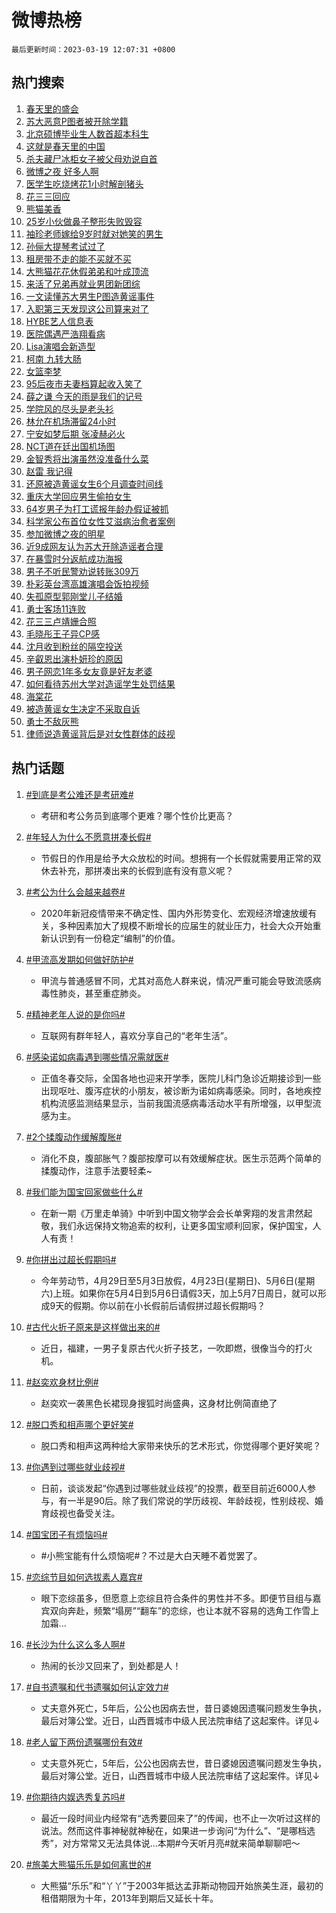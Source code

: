 # 微博热榜

`最后更新时间：2023-03-19 12:07:31 +0800`

## 热门搜索

1. [春天里的盛会](https://m.weibo.cn/search?containerid=100103type%3D1%26t%3D10%26q%3D%23%E6%98%A5%E5%A4%A9%E9%87%8C%E7%9A%84%E7%9B%9B%E4%BC%9A%23&stream_entry_id=51&isnewpage=1&extparam=seat%3D1%26dgr%3D0%26cate%3D10103%26c_type%3D51%26pos%3D0%26filter_type%3Drealtimehot%26stream_entry_id%3D51%26display_time%3D1679198849%26pre_seqid%3D1679198849279016968234&luicode=10000011&lfid=106003type%253D25%2526t%253D3%2526disable_hot%253D1%2526filter_type%253Drealtimehot)
1. [苏大恶意P图者被开除学籍](https://m.weibo.cn/search?containerid=100103type%3D1%26t%3D10%26q%3D%23%E8%8B%8F%E5%A4%A7%E6%81%B6%E6%84%8FP%E5%9B%BE%E8%80%85%E8%A2%AB%E5%BC%80%E9%99%A4%E5%AD%A6%E7%B1%8D%23&stream_entry_id=31&isnewpage=1&extparam=seat%3D1%26stream_entry_id%3D31%26band_rank%3D1%26q%3D%2523%25E8%258B%258F%25E5%25A4%25A7%25E6%2581%25B6%25E6%2584%258FP%25E5%259B%25BE%25E8%2580%2585%25E8%25A2%25AB%25E5%25BC%2580%25E9%2599%25A4%25E5%25AD%25A6%25E7%25B1%258D%2523%26filter_type%3Drealtimehot%26realpos%3D1%26dgr%3D0%26flag%3D16%26c_type%3D31%26pos%3D0%26cate%3D5001%26lcate%3D5001%26display_time%3D1679198849%26pre_seqid%3D1679198849279016968234&luicode=10000011&lfid=106003type%253D25%2526t%253D3%2526disable_hot%253D1%2526filter_type%253Drealtimehot)
1. [北京硕博毕业生人数首超本科生](https://m.weibo.cn/search?containerid=100103type%3D1%26t%3D10%26q%3D%23%E5%8C%97%E4%BA%AC%E7%A1%95%E5%8D%9A%E6%AF%95%E4%B8%9A%E7%94%9F%E4%BA%BA%E6%95%B0%E9%A6%96%E8%B6%85%E6%9C%AC%E7%A7%91%E7%94%9F%23&stream_entry_id=31&isnewpage=1&extparam=seat%3D1%26stream_entry_id%3D31%26band_rank%3D2%26q%3D%2523%25E5%258C%2597%25E4%25BA%25AC%25E7%25A1%2595%25E5%258D%259A%25E6%25AF%2595%25E4%25B8%259A%25E7%2594%259F%25E4%25BA%25BA%25E6%2595%25B0%25E9%25A6%2596%25E8%25B6%2585%25E6%259C%25AC%25E7%25A7%2591%25E7%2594%259F%2523%26filter_type%3Drealtimehot%26realpos%3D2%26dgr%3D0%26flag%3D1%26c_type%3D31%26pos%3D1%26cate%3D5001%26lcate%3D5001%26display_time%3D1679198849%26pre_seqid%3D1679198849279016968234&luicode=10000011&lfid=106003type%253D25%2526t%253D3%2526disable_hot%253D1%2526filter_type%253Drealtimehot)
1. [这就是春天里的中国](https://m.weibo.cn/search?containerid=100103type%3D1%26t%3D10%26q%3D%23%E8%BF%99%E5%B0%B1%E6%98%AF%E6%98%A5%E5%A4%A9%E9%87%8C%E7%9A%84%E4%B8%AD%E5%9B%BD%23&stream_entry_id=31&isnewpage=1&extparam=seat%3D1%26stream_entry_id%3D31%26band_rank%3D3%26q%3D%2523%25E8%25BF%2599%25E5%25B0%25B1%25E6%2598%25AF%25E6%2598%25A5%25E5%25A4%25A9%25E9%2587%258C%25E7%259A%2584%25E4%25B8%25AD%25E5%259B%25BD%2523%26filter_type%3Drealtimehot%26realpos%3D3%26dgr%3D0%26flag%3D1%26c_type%3D31%26pos%3D2%26cate%3D5001%26lcate%3D5001%26display_time%3D1679198849%26pre_seqid%3D1679198849279016968234&luicode=10000011&lfid=106003type%253D25%2526t%253D3%2526disable_hot%253D1%2526filter_type%253Drealtimehot)
1. [杀夫藏尸冰柜女子被父母劝说自首](https://m.weibo.cn/search?containerid=100103type%3D1%26t%3D10%26q%3D%23%E6%9D%80%E5%A4%AB%E8%97%8F%E5%B0%B8%E5%86%B0%E6%9F%9C%E5%A5%B3%E5%AD%90%E8%A2%AB%E7%88%B6%E6%AF%8D%E5%8A%9D%E8%AF%B4%E8%87%AA%E9%A6%96%23&stream_entry_id=31&isnewpage=1&extparam=seat%3D1%26stream_entry_id%3D31%26band_rank%3D4%26q%3D%2523%25E6%259D%2580%25E5%25A4%25AB%25E8%2597%258F%25E5%25B0%25B8%25E5%2586%25B0%25E6%259F%259C%25E5%25A5%25B3%25E5%25AD%2590%25E8%25A2%25AB%25E7%2588%25B6%25E6%25AF%258D%25E5%258A%259D%25E8%25AF%25B4%25E8%2587%25AA%25E9%25A6%2596%2523%26filter_type%3Drealtimehot%26realpos%3D4%26dgr%3D0%26flag%3D1%26c_type%3D31%26pos%3D3%26cate%3D5001%26lcate%3D5001%26display_time%3D1679198849%26pre_seqid%3D1679198849279016968234&luicode=10000011&lfid=106003type%253D25%2526t%253D3%2526disable_hot%253D1%2526filter_type%253Drealtimehot)
1. [微博之夜 好多人啊](https://m.weibo.cn/search?containerid=100103type%3D1%26t%3D10%26q%3D%E5%BE%AE%E5%8D%9A%E4%B9%8B%E5%A4%9C+%E5%A5%BD%E5%A4%9A%E4%BA%BA%E5%95%8A&stream_entry_id=31&isnewpage=1&extparam=seat%3D1%26stream_entry_id%3D31%26band_rank%3D5%26q%3D%25E5%25BE%25AE%25E5%258D%259A%25E4%25B9%258B%25E5%25A4%259C%2520%25E5%25A5%25BD%25E5%25A4%259A%25E4%25BA%25BA%25E5%2595%258A%26filter_type%3Drealtimehot%26realpos%3D5%26dgr%3D0%26flag%3D1%26c_type%3D31%26pos%3D4%26cate%3D5001%26lcate%3D5001%26display_time%3D1679198849%26pre_seqid%3D1679198849279016968234&luicode=10000011&lfid=106003type%253D25%2526t%253D3%2526disable_hot%253D1%2526filter_type%253Drealtimehot)
1. [医学生吃烧烤花1小时解剖猪头](https://m.weibo.cn/search?containerid=100103type%3D1%26t%3D10%26q%3D%23%E5%8C%BB%E5%AD%A6%E7%94%9F%E5%90%83%E7%83%A7%E7%83%A4%E8%8A%B11%E5%B0%8F%E6%97%B6%E8%A7%A3%E5%89%96%E7%8C%AA%E5%A4%B4%23&stream_entry_id=31&isnewpage=1&extparam=seat%3D1%26stream_entry_id%3D31%26band_rank%3D6%26q%3D%2523%25E5%258C%25BB%25E5%25AD%25A6%25E7%2594%259F%25E5%2590%2583%25E7%2583%25A7%25E7%2583%25A4%25E8%258A%25B11%25E5%25B0%258F%25E6%2597%25B6%25E8%25A7%25A3%25E5%2589%2596%25E7%258C%25AA%25E5%25A4%25B4%2523%26filter_type%3Drealtimehot%26realpos%3D6%26dgr%3D0%26flag%3D1%26c_type%3D31%26pos%3D5%26cate%3D5001%26lcate%3D5001%26display_time%3D1679198849%26pre_seqid%3D1679198849279016968234&luicode=10000011&lfid=106003type%253D25%2526t%253D3%2526disable_hot%253D1%2526filter_type%253Drealtimehot)
1. [花三三回应](https://m.weibo.cn/search?containerid=100103type%3D1%26t%3D10%26q%3D%23%E8%8A%B1%E4%B8%89%E4%B8%89%E5%9B%9E%E5%BA%94%23&stream_entry_id=31&isnewpage=1&extparam=seat%3D1%26stream_entry_id%3D31%26band_rank%3D7%26q%3D%2523%25E8%258A%25B1%25E4%25B8%2589%25E4%25B8%2589%25E5%259B%259E%25E5%25BA%2594%2523%26filter_type%3Drealtimehot%26realpos%3D7%26dgr%3D0%26flag%3D0%26c_type%3D31%26pos%3D6%26cate%3D5001%26lcate%3D5001%26display_time%3D1679198849%26pre_seqid%3D1679198849279016968234&luicode=10000011&lfid=106003type%253D25%2526t%253D3%2526disable_hot%253D1%2526filter_type%253Drealtimehot)
1. [熊猫美香](https://m.weibo.cn/search?containerid=100103type%3D1%26t%3D10%26q%3D%E7%86%8A%E7%8C%AB%E7%BE%8E%E9%A6%99&stream_entry_id=31&isnewpage=1&extparam=seat%3D1%26stream_entry_id%3D31%26band_rank%3D8%26q%3D%25E7%2586%258A%25E7%258C%25AB%25E7%25BE%258E%25E9%25A6%2599%26filter_type%3Drealtimehot%26realpos%3D8%26dgr%3D0%26flag%3D16%26c_type%3D31%26pos%3D7%26cate%3D5001%26lcate%3D5001%26display_time%3D1679198849%26pre_seqid%3D1679198849279016968234&luicode=10000011&lfid=106003type%253D25%2526t%253D3%2526disable_hot%253D1%2526filter_type%253Drealtimehot)
1. [25岁小伙做鼻子整形失败毁容](https://m.weibo.cn/search?containerid=100103type%3D1%26t%3D10%26q%3D%2325%E5%B2%81%E5%B0%8F%E4%BC%99%E5%81%9A%E9%BC%BB%E5%AD%90%E6%95%B4%E5%BD%A2%E5%A4%B1%E8%B4%A5%E6%AF%81%E5%AE%B9%23&stream_entry_id=31&isnewpage=1&extparam=seat%3D1%26stream_entry_id%3D31%26band_rank%3D9%26q%3D%252325%25E5%25B2%2581%25E5%25B0%258F%25E4%25BC%2599%25E5%2581%259A%25E9%25BC%25BB%25E5%25AD%2590%25E6%2595%25B4%25E5%25BD%25A2%25E5%25A4%25B1%25E8%25B4%25A5%25E6%25AF%2581%25E5%25AE%25B9%2523%26filter_type%3Drealtimehot%26realpos%3D9%26dgr%3D0%26flag%3D1%26c_type%3D31%26pos%3D8%26cate%3D5001%26lcate%3D5001%26display_time%3D1679198849%26pre_seqid%3D1679198849279016968234&luicode=10000011&lfid=106003type%253D25%2526t%253D3%2526disable_hot%253D1%2526filter_type%253Drealtimehot)
1. [袖珍老师嫁给9岁时就对她笑的男生](https://m.weibo.cn/search?containerid=100103type%3D1%26t%3D10%26q%3D%23%E8%A2%96%E7%8F%8D%E8%80%81%E5%B8%88%E5%AB%81%E7%BB%999%E5%B2%81%E6%97%B6%E5%B0%B1%E5%AF%B9%E5%A5%B9%E7%AC%91%E7%9A%84%E7%94%B7%E7%94%9F%23&stream_entry_id=31&isnewpage=1&extparam=seat%3D1%26stream_entry_id%3D31%26band_rank%3D10%26q%3D%2523%25E8%25A2%2596%25E7%258F%258D%25E8%2580%2581%25E5%25B8%2588%25E5%25AB%2581%25E7%25BB%25999%25E5%25B2%2581%25E6%2597%25B6%25E5%25B0%25B1%25E5%25AF%25B9%25E5%25A5%25B9%25E7%25AC%2591%25E7%259A%2584%25E7%2594%25B7%25E7%2594%259F%2523%26filter_type%3Drealtimehot%26realpos%3D10%26dgr%3D0%26flag%3D0%26c_type%3D31%26pos%3D9%26cate%3D5001%26lcate%3D5001%26display_time%3D1679198849%26pre_seqid%3D1679198849279016968234&luicode=10000011&lfid=106003type%253D25%2526t%253D3%2526disable_hot%253D1%2526filter_type%253Drealtimehot)
1. [孙俪大提琴考试过了](https://m.weibo.cn/search?containerid=100103type%3D1%26t%3D10%26q%3D%23%E5%AD%99%E4%BF%AA%E5%A4%A7%E6%8F%90%E7%90%B4%E8%80%83%E8%AF%95%E8%BF%87%E4%BA%86%23&stream_entry_id=31&isnewpage=1&extparam=seat%3D1%26stream_entry_id%3D31%26band_rank%3D11%26q%3D%2523%25E5%25AD%2599%25E4%25BF%25AA%25E5%25A4%25A7%25E6%258F%2590%25E7%2590%25B4%25E8%2580%2583%25E8%25AF%2595%25E8%25BF%2587%25E4%25BA%2586%2523%26filter_type%3Drealtimehot%26realpos%3D11%26dgr%3D0%26flag%3D1%26c_type%3D31%26pos%3D10%26cate%3D5001%26lcate%3D5001%26display_time%3D1679198849%26pre_seqid%3D1679198849279016968234&luicode=10000011&lfid=106003type%253D25%2526t%253D3%2526disable_hot%253D1%2526filter_type%253Drealtimehot)
1. [租房带不走的能不买就不买](https://m.weibo.cn/search?containerid=100103type%3D1%26t%3D10%26q%3D%23%E7%A7%9F%E6%88%BF%E5%B8%A6%E4%B8%8D%E8%B5%B0%E7%9A%84%E8%83%BD%E4%B8%8D%E4%B9%B0%E5%B0%B1%E4%B8%8D%E4%B9%B0%23&stream_entry_id=31&isnewpage=1&extparam=seat%3D1%26stream_entry_id%3D31%26band_rank%3D12%26q%3D%2523%25E7%25A7%259F%25E6%2588%25BF%25E5%25B8%25A6%25E4%25B8%258D%25E8%25B5%25B0%25E7%259A%2584%25E8%2583%25BD%25E4%25B8%258D%25E4%25B9%25B0%25E5%25B0%25B1%25E4%25B8%258D%25E4%25B9%25B0%2523%26filter_type%3Drealtimehot%26realpos%3D12%26dgr%3D0%26flag%3D1%26c_type%3D31%26pos%3D11%26cate%3D5001%26lcate%3D5001%26display_time%3D1679198849%26pre_seqid%3D1679198849279016968234&luicode=10000011&lfid=106003type%253D25%2526t%253D3%2526disable_hot%253D1%2526filter_type%253Drealtimehot)
1. [大熊猫花花休假弟弟和叶成顶流](https://m.weibo.cn/search?containerid=100103type%3D1%26t%3D10%26q%3D%23%E5%A4%A7%E7%86%8A%E7%8C%AB%E8%8A%B1%E8%8A%B1%E4%BC%91%E5%81%87%E5%BC%9F%E5%BC%9F%E5%92%8C%E5%8F%B6%E6%88%90%E9%A1%B6%E6%B5%81%23&stream_entry_id=31&isnewpage=1&extparam=seat%3D1%26stream_entry_id%3D31%26band_rank%3D13%26q%3D%2523%25E5%25A4%25A7%25E7%2586%258A%25E7%258C%25AB%25E8%258A%25B1%25E8%258A%25B1%25E4%25BC%2591%25E5%2581%2587%25E5%25BC%259F%25E5%25BC%259F%25E5%2592%258C%25E5%258F%25B6%25E6%2588%2590%25E9%25A1%25B6%25E6%25B5%2581%2523%26filter_type%3Drealtimehot%26realpos%3D13%26dgr%3D0%26flag%3D1%26c_type%3D31%26pos%3D12%26cate%3D5001%26lcate%3D5001%26display_time%3D1679198849%26pre_seqid%3D1679198849279016968234&luicode=10000011&lfid=106003type%253D25%2526t%253D3%2526disable_hot%253D1%2526filter_type%253Drealtimehot)
1. [来活了兄弟再就业男团新团综](https://m.weibo.cn/search?containerid=100103type%3D1%26t%3D10%26q%3D%23%E6%9D%A5%E6%B4%BB%E4%BA%86%E5%85%84%E5%BC%9F%E5%86%8D%E5%B0%B1%E4%B8%9A%E7%94%B7%E5%9B%A2%E6%96%B0%E5%9B%A2%E7%BB%BC%23&stream_entry_id=31&isnewpage=1&extparam=seat%3D1%26stream_entry_id%3D31%26band_rank%3D14%26q%3D%2523%25E6%259D%25A5%25E6%25B4%25BB%25E4%25BA%2586%25E5%2585%2584%25E5%25BC%259F%25E5%2586%258D%25E5%25B0%25B1%25E4%25B8%259A%25E7%2594%25B7%25E5%259B%25A2%25E6%2596%25B0%25E5%259B%25A2%25E7%25BB%25BC%2523%26filter_type%3Drealtimehot%26realpos%3D14%26dgr%3D0%26flag%3D1%26c_type%3D31%26pos%3D13%26cate%3D5001%26lcate%3D5001%26display_time%3D1679198849%26pre_seqid%3D1679198849279016968234&luicode=10000011&lfid=106003type%253D25%2526t%253D3%2526disable_hot%253D1%2526filter_type%253Drealtimehot)
1. [一文读懂苏大男生P图造黄谣事件](https://m.weibo.cn/search?containerid=100103type%3D1%26t%3D10%26q%3D%23%E4%B8%80%E6%96%87%E8%AF%BB%E6%87%82%E8%8B%8F%E5%A4%A7%E7%94%B7%E7%94%9FP%E5%9B%BE%E9%80%A0%E9%BB%84%E8%B0%A3%E4%BA%8B%E4%BB%B6%23&stream_entry_id=31&isnewpage=1&extparam=seat%3D1%26stream_entry_id%3D31%26band_rank%3D15%26q%3D%2523%25E4%25B8%2580%25E6%2596%2587%25E8%25AF%25BB%25E6%2587%2582%25E8%258B%258F%25E5%25A4%25A7%25E7%2594%25B7%25E7%2594%259FP%25E5%259B%25BE%25E9%2580%25A0%25E9%25BB%2584%25E8%25B0%25A3%25E4%25BA%258B%25E4%25BB%25B6%2523%26filter_type%3Drealtimehot%26realpos%3D15%26dgr%3D0%26flag%3D1%26c_type%3D31%26pos%3D14%26cate%3D5001%26lcate%3D5001%26display_time%3D1679198849%26pre_seqid%3D1679198849279016968234&luicode=10000011&lfid=106003type%253D25%2526t%253D3%2526disable_hot%253D1%2526filter_type%253Drealtimehot)
1. [入职第三天发现这公司算来对了](https://m.weibo.cn/search?containerid=100103type%3D1%26t%3D10%26q%3D%23%E5%85%A5%E8%81%8C%E7%AC%AC%E4%B8%89%E5%A4%A9%E5%8F%91%E7%8E%B0%E8%BF%99%E5%85%AC%E5%8F%B8%E7%AE%97%E6%9D%A5%E5%AF%B9%E4%BA%86%23&stream_entry_id=31&isnewpage=1&extparam=seat%3D1%26stream_entry_id%3D31%26band_rank%3D16%26q%3D%2523%25E5%2585%25A5%25E8%2581%258C%25E7%25AC%25AC%25E4%25B8%2589%25E5%25A4%25A9%25E5%258F%2591%25E7%258E%25B0%25E8%25BF%2599%25E5%2585%25AC%25E5%258F%25B8%25E7%25AE%2597%25E6%259D%25A5%25E5%25AF%25B9%25E4%25BA%2586%2523%26filter_type%3Drealtimehot%26realpos%3D16%26dgr%3D0%26flag%3D0%26c_type%3D31%26pos%3D15%26cate%3D5001%26lcate%3D5001%26display_time%3D1679198849%26pre_seqid%3D1679198849279016968234&luicode=10000011&lfid=106003type%253D25%2526t%253D3%2526disable_hot%253D1%2526filter_type%253Drealtimehot)
1. [HYBE艺人信息表](https://m.weibo.cn/search?containerid=100103type%3D1%26t%3D10%26q%3D%23HYBE%E8%89%BA%E4%BA%BA%E4%BF%A1%E6%81%AF%E8%A1%A8%23&stream_entry_id=31&isnewpage=1&extparam=seat%3D1%26stream_entry_id%3D31%26band_rank%3D17%26q%3D%2523HYBE%25E8%2589%25BA%25E4%25BA%25BA%25E4%25BF%25A1%25E6%2581%25AF%25E8%25A1%25A8%2523%26filter_type%3Drealtimehot%26realpos%3D17%26dgr%3D0%26flag%3D1%26c_type%3D31%26pos%3D16%26cate%3D5001%26lcate%3D5001%26display_time%3D1679198849%26pre_seqid%3D1679198849279016968234&luicode=10000011&lfid=106003type%253D25%2526t%253D3%2526disable_hot%253D1%2526filter_type%253Drealtimehot)
1. [医院偶遇严浩翔看病](https://m.weibo.cn/search?containerid=100103type%3D1%26t%3D10%26q%3D%23%E5%8C%BB%E9%99%A2%E5%81%B6%E9%81%87%E4%B8%A5%E6%B5%A9%E7%BF%94%E7%9C%8B%E7%97%85%23&stream_entry_id=31&isnewpage=1&extparam=seat%3D1%26stream_entry_id%3D31%26band_rank%3D18%26q%3D%2523%25E5%258C%25BB%25E9%2599%25A2%25E5%2581%25B6%25E9%2581%2587%25E4%25B8%25A5%25E6%25B5%25A9%25E7%25BF%2594%25E7%259C%258B%25E7%2597%2585%2523%26filter_type%3Drealtimehot%26realpos%3D18%26dgr%3D0%26flag%3D1%26c_type%3D31%26pos%3D17%26cate%3D5001%26lcate%3D5001%26display_time%3D1679198849%26pre_seqid%3D1679198849279016968234&luicode=10000011&lfid=106003type%253D25%2526t%253D3%2526disable_hot%253D1%2526filter_type%253Drealtimehot)
1. [Lisa演唱会新造型](https://m.weibo.cn/search?containerid=100103type%3D1%26t%3D10%26q%3D%23Lisa%E6%BC%94%E5%94%B1%E4%BC%9A%E6%96%B0%E9%80%A0%E5%9E%8B%23&stream_entry_id=31&isnewpage=1&extparam=seat%3D1%26stream_entry_id%3D31%26band_rank%3D19%26q%3D%2523Lisa%25E6%25BC%2594%25E5%2594%25B1%25E4%25BC%259A%25E6%2596%25B0%25E9%2580%25A0%25E5%259E%258B%2523%26filter_type%3Drealtimehot%26realpos%3D19%26dgr%3D0%26flag%3D1%26c_type%3D31%26pos%3D18%26cate%3D5001%26lcate%3D5001%26display_time%3D1679198849%26pre_seqid%3D1679198849279016968234&luicode=10000011&lfid=106003type%253D25%2526t%253D3%2526disable_hot%253D1%2526filter_type%253Drealtimehot)
1. [柯南 九转大肠](https://m.weibo.cn/search?containerid=100103type%3D1%26t%3D10%26q%3D%E6%9F%AF%E5%8D%97+%E4%B9%9D%E8%BD%AC%E5%A4%A7%E8%82%A0&stream_entry_id=31&isnewpage=1&extparam=seat%3D1%26stream_entry_id%3D31%26band_rank%3D20%26q%3D%25E6%259F%25AF%25E5%258D%2597%2520%25E4%25B9%259D%25E8%25BD%25AC%25E5%25A4%25A7%25E8%2582%25A0%26filter_type%3Drealtimehot%26realpos%3D20%26dgr%3D0%26flag%3D0%26c_type%3D31%26pos%3D19%26cate%3D5001%26lcate%3D5001%26display_time%3D1679198849%26pre_seqid%3D1679198849279016968234&luicode=10000011&lfid=106003type%253D25%2526t%253D3%2526disable_hot%253D1%2526filter_type%253Drealtimehot)
1. [女篮李梦](https://m.weibo.cn/search?containerid=100103type%3D1%26t%3D10%26q%3D%E5%A5%B3%E7%AF%AE%E6%9D%8E%E6%A2%A6&stream_entry_id=31&isnewpage=1&extparam=seat%3D1%26stream_entry_id%3D31%26band_rank%3D21%26q%3D%25E5%25A5%25B3%25E7%25AF%25AE%25E6%259D%258E%25E6%25A2%25A6%26filter_type%3Drealtimehot%26realpos%3D21%26dgr%3D0%26flag%3D1%26c_type%3D31%26pos%3D20%26cate%3D5001%26lcate%3D5001%26display_time%3D1679198849%26pre_seqid%3D1679198849279016968234&luicode=10000011&lfid=106003type%253D25%2526t%253D3%2526disable_hot%253D1%2526filter_type%253Drealtimehot)
1. [95后夜市夫妻档算起收入笑了](https://m.weibo.cn/search?containerid=100103type%3D1%26t%3D10%26q%3D%2395%E5%90%8E%E5%A4%9C%E5%B8%82%E5%A4%AB%E5%A6%BB%E6%A1%A3%E7%AE%97%E8%B5%B7%E6%94%B6%E5%85%A5%E7%AC%91%E4%BA%86%23&stream_entry_id=31&isnewpage=1&extparam=seat%3D1%26stream_entry_id%3D31%26band_rank%3D22%26q%3D%252395%25E5%2590%258E%25E5%25A4%259C%25E5%25B8%2582%25E5%25A4%25AB%25E5%25A6%25BB%25E6%25A1%25A3%25E7%25AE%2597%25E8%25B5%25B7%25E6%2594%25B6%25E5%2585%25A5%25E7%25AC%2591%25E4%25BA%2586%2523%26filter_type%3Drealtimehot%26realpos%3D22%26dgr%3D0%26flag%3D0%26c_type%3D31%26pos%3D21%26cate%3D5001%26lcate%3D5001%26display_time%3D1679198849%26pre_seqid%3D1679198849279016968234&luicode=10000011&lfid=106003type%253D25%2526t%253D3%2526disable_hot%253D1%2526filter_type%253Drealtimehot)
1. [薛之谦 今天的雨是我们的记号](https://m.weibo.cn/search?containerid=100103type%3D1%26t%3D10%26q%3D%E8%96%9B%E4%B9%8B%E8%B0%A6+%E4%BB%8A%E5%A4%A9%E7%9A%84%E9%9B%A8%E6%98%AF%E6%88%91%E4%BB%AC%E7%9A%84%E8%AE%B0%E5%8F%B7&stream_entry_id=31&isnewpage=1&extparam=seat%3D1%26stream_entry_id%3D31%26band_rank%3D23%26q%3D%25E8%2596%259B%25E4%25B9%258B%25E8%25B0%25A6%2520%25E4%25BB%258A%25E5%25A4%25A9%25E7%259A%2584%25E9%259B%25A8%25E6%2598%25AF%25E6%2588%2591%25E4%25BB%25AC%25E7%259A%2584%25E8%25AE%25B0%25E5%258F%25B7%26filter_type%3Drealtimehot%26realpos%3D23%26dgr%3D0%26flag%3D1%26c_type%3D31%26pos%3D22%26cate%3D5001%26lcate%3D5001%26display_time%3D1679198849%26pre_seqid%3D1679198849279016968234&luicode=10000011&lfid=106003type%253D25%2526t%253D3%2526disable_hot%253D1%2526filter_type%253Drealtimehot)
1. [学院风的尽头是老头衫](https://m.weibo.cn/search?containerid=100103type%3D1%26t%3D10%26q%3D%23%E5%AD%A6%E9%99%A2%E9%A3%8E%E7%9A%84%E5%B0%BD%E5%A4%B4%E6%98%AF%E8%80%81%E5%A4%B4%E8%A1%AB%23&stream_entry_id=31&isnewpage=1&extparam=seat%3D1%26stream_entry_id%3D31%26band_rank%3D24%26q%3D%2523%25E5%25AD%25A6%25E9%2599%25A2%25E9%25A3%258E%25E7%259A%2584%25E5%25B0%25BD%25E5%25A4%25B4%25E6%2598%25AF%25E8%2580%2581%25E5%25A4%25B4%25E8%25A1%25AB%2523%26filter_type%3Drealtimehot%26realpos%3D24%26dgr%3D0%26flag%3D1%26c_type%3D31%26pos%3D23%26cate%3D5001%26lcate%3D5001%26display_time%3D1679198849%26pre_seqid%3D1679198849279016968234&luicode=10000011&lfid=106003type%253D25%2526t%253D3%2526disable_hot%253D1%2526filter_type%253Drealtimehot)
1. [林允在机场滞留24小时](https://m.weibo.cn/search?containerid=100103type%3D1%26t%3D10%26q%3D%23%E6%9E%97%E5%85%81%E5%9C%A8%E6%9C%BA%E5%9C%BA%E6%BB%9E%E7%95%9924%E5%B0%8F%E6%97%B6%23&stream_entry_id=31&isnewpage=1&extparam=seat%3D1%26stream_entry_id%3D31%26band_rank%3D25%26q%3D%2523%25E6%259E%2597%25E5%2585%2581%25E5%259C%25A8%25E6%259C%25BA%25E5%259C%25BA%25E6%25BB%259E%25E7%2595%259924%25E5%25B0%258F%25E6%2597%25B6%2523%26filter_type%3Drealtimehot%26realpos%3D25%26dgr%3D0%26flag%3D2%26c_type%3D31%26pos%3D24%26cate%3D5001%26lcate%3D5001%26display_time%3D1679198849%26pre_seqid%3D1679198849279016968234&luicode=10000011&lfid=106003type%253D25%2526t%253D3%2526disable_hot%253D1%2526filter_type%253Drealtimehot)
1. [宁安如梦后期 张凌赫必火](https://m.weibo.cn/search?containerid=100103type%3D1%26t%3D10%26q%3D%E5%AE%81%E5%AE%89%E5%A6%82%E6%A2%A6%E5%90%8E%E6%9C%9F+%E5%BC%A0%E5%87%8C%E8%B5%AB%E5%BF%85%E7%81%AB&stream_entry_id=31&isnewpage=1&extparam=seat%3D1%26stream_entry_id%3D31%26band_rank%3D26%26q%3D%25E5%25AE%2581%25E5%25AE%2589%25E5%25A6%2582%25E6%25A2%25A6%25E5%2590%258E%25E6%259C%259F%2520%25E5%25BC%25A0%25E5%2587%258C%25E8%25B5%25AB%25E5%25BF%2585%25E7%2581%25AB%26filter_type%3Drealtimehot%26realpos%3D26%26dgr%3D0%26flag%3D0%26c_type%3D31%26pos%3D25%26cate%3D5001%26lcate%3D5001%26display_time%3D1679198849%26pre_seqid%3D1679198849279016968234&luicode=10000011&lfid=106003type%253D25%2526t%253D3%2526disable_hot%253D1%2526filter_type%253Drealtimehot)
1. [NCT道在廷出国机场图](https://m.weibo.cn/search?containerid=100103type%3D1%26t%3D10%26q%3D%23NCT%E9%81%93%E5%9C%A8%E5%BB%B7%E5%87%BA%E5%9B%BD%E6%9C%BA%E5%9C%BA%E5%9B%BE%23&stream_entry_id=31&isnewpage=1&extparam=seat%3D1%26stream_entry_id%3D31%26band_rank%3D27%26q%3D%2523NCT%25E9%2581%2593%25E5%259C%25A8%25E5%25BB%25B7%25E5%2587%25BA%25E5%259B%25BD%25E6%259C%25BA%25E5%259C%25BA%25E5%259B%25BE%2523%26filter_type%3Drealtimehot%26realpos%3D27%26dgr%3D0%26flag%3D1%26c_type%3D31%26pos%3D26%26cate%3D5001%26lcate%3D5001%26display_time%3D1679198849%26pre_seqid%3D1679198849279016968234&luicode=10000011&lfid=106003type%253D25%2526t%253D3%2526disable_hot%253D1%2526filter_type%253Drealtimehot)
1. [金智秀将出演虽然没准备什么菜](https://m.weibo.cn/search?containerid=100103type%3D1%26t%3D10%26q%3D%23%E9%87%91%E6%99%BA%E7%A7%80%E5%B0%86%E5%87%BA%E6%BC%94%E8%99%BD%E7%84%B6%E6%B2%A1%E5%87%86%E5%A4%87%E4%BB%80%E4%B9%88%E8%8F%9C%23&stream_entry_id=31&isnewpage=1&extparam=seat%3D1%26stream_entry_id%3D31%26band_rank%3D28%26q%3D%2523%25E9%2587%2591%25E6%2599%25BA%25E7%25A7%2580%25E5%25B0%2586%25E5%2587%25BA%25E6%25BC%2594%25E8%2599%25BD%25E7%2584%25B6%25E6%25B2%25A1%25E5%2587%2586%25E5%25A4%2587%25E4%25BB%2580%25E4%25B9%2588%25E8%258F%259C%2523%26filter_type%3Drealtimehot%26realpos%3D28%26dgr%3D0%26flag%3D0%26c_type%3D31%26pos%3D27%26cate%3D5001%26lcate%3D5001%26display_time%3D1679198849%26pre_seqid%3D1679198849279016968234&luicode=10000011&lfid=106003type%253D25%2526t%253D3%2526disable_hot%253D1%2526filter_type%253Drealtimehot)
1. [赵雷 我记得](https://m.weibo.cn/search?containerid=100103type%3D1%26t%3D10%26q%3D%E8%B5%B5%E9%9B%B7+%E6%88%91%E8%AE%B0%E5%BE%97&stream_entry_id=31&isnewpage=1&extparam=seat%3D1%26stream_entry_id%3D31%26band_rank%3D29%26q%3D%25E8%25B5%25B5%25E9%259B%25B7%2520%25E6%2588%2591%25E8%25AE%25B0%25E5%25BE%2597%26filter_type%3Drealtimehot%26realpos%3D29%26dgr%3D0%26flag%3D0%26c_type%3D31%26pos%3D28%26cate%3D5001%26lcate%3D5001%26display_time%3D1679198849%26pre_seqid%3D1679198849279016968234&luicode=10000011&lfid=106003type%253D25%2526t%253D3%2526disable_hot%253D1%2526filter_type%253Drealtimehot)
1. [还原被造黄谣女生6个月调查时间线](https://m.weibo.cn/search?containerid=100103type%3D1%26t%3D10%26q%3D%23%E8%BF%98%E5%8E%9F%E8%A2%AB%E9%80%A0%E9%BB%84%E8%B0%A3%E5%A5%B3%E7%94%9F6%E4%B8%AA%E6%9C%88%E8%B0%83%E6%9F%A5%E6%97%B6%E9%97%B4%E7%BA%BF%23&stream_entry_id=31&isnewpage=1&extparam=seat%3D1%26stream_entry_id%3D31%26band_rank%3D30%26q%3D%2523%25E8%25BF%2598%25E5%258E%259F%25E8%25A2%25AB%25E9%2580%25A0%25E9%25BB%2584%25E8%25B0%25A3%25E5%25A5%25B3%25E7%2594%259F6%25E4%25B8%25AA%25E6%259C%2588%25E8%25B0%2583%25E6%259F%25A5%25E6%2597%25B6%25E9%2597%25B4%25E7%25BA%25BF%2523%26filter_type%3Drealtimehot%26realpos%3D30%26dgr%3D0%26flag%3D0%26c_type%3D31%26pos%3D29%26cate%3D5001%26lcate%3D5001%26display_time%3D1679198849%26pre_seqid%3D1679198849279016968234&luicode=10000011&lfid=106003type%253D25%2526t%253D3%2526disable_hot%253D1%2526filter_type%253Drealtimehot)
1. [重庆大学回应男生偷拍女生](https://m.weibo.cn/search?containerid=100103type%3D1%26t%3D10%26q%3D%23%E9%87%8D%E5%BA%86%E5%A4%A7%E5%AD%A6%E5%9B%9E%E5%BA%94%E7%94%B7%E7%94%9F%E5%81%B7%E6%8B%8D%E5%A5%B3%E7%94%9F%23&stream_entry_id=31&isnewpage=1&extparam=seat%3D1%26stream_entry_id%3D31%26band_rank%3D31%26q%3D%2523%25E9%2587%258D%25E5%25BA%2586%25E5%25A4%25A7%25E5%25AD%25A6%25E5%259B%259E%25E5%25BA%2594%25E7%2594%25B7%25E7%2594%259F%25E5%2581%25B7%25E6%258B%258D%25E5%25A5%25B3%25E7%2594%259F%2523%26filter_type%3Drealtimehot%26realpos%3D31%26dgr%3D0%26flag%3D0%26c_type%3D31%26pos%3D30%26cate%3D5001%26lcate%3D5001%26display_time%3D1679198849%26pre_seqid%3D1679198849279016968234&luicode=10000011&lfid=106003type%253D25%2526t%253D3%2526disable_hot%253D1%2526filter_type%253Drealtimehot)
1. [64岁男子为打工谎报年龄办假证被抓](https://m.weibo.cn/search?containerid=100103type%3D1%26t%3D10%26q%3D%2364%E5%B2%81%E7%94%B7%E5%AD%90%E4%B8%BA%E6%89%93%E5%B7%A5%E8%B0%8E%E6%8A%A5%E5%B9%B4%E9%BE%84%E5%8A%9E%E5%81%87%E8%AF%81%E8%A2%AB%E6%8A%93%23&stream_entry_id=31&isnewpage=1&extparam=seat%3D1%26stream_entry_id%3D31%26band_rank%3D32%26q%3D%252364%25E5%25B2%2581%25E7%2594%25B7%25E5%25AD%2590%25E4%25B8%25BA%25E6%2589%2593%25E5%25B7%25A5%25E8%25B0%258E%25E6%258A%25A5%25E5%25B9%25B4%25E9%25BE%2584%25E5%258A%259E%25E5%2581%2587%25E8%25AF%2581%25E8%25A2%25AB%25E6%258A%2593%2523%26filter_type%3Drealtimehot%26realpos%3D32%26dgr%3D0%26flag%3D0%26c_type%3D31%26pos%3D31%26cate%3D5001%26lcate%3D5001%26display_time%3D1679198849%26pre_seqid%3D1679198849279016968234&luicode=10000011&lfid=106003type%253D25%2526t%253D3%2526disable_hot%253D1%2526filter_type%253Drealtimehot)
1. [科学家公布首位女性艾滋病治愈者案例](https://m.weibo.cn/search?containerid=100103type%3D1%26t%3D10%26q%3D%23%E7%A7%91%E5%AD%A6%E5%AE%B6%E5%85%AC%E5%B8%83%E9%A6%96%E4%BD%8D%E5%A5%B3%E6%80%A7%E8%89%BE%E6%BB%8B%E7%97%85%E6%B2%BB%E6%84%88%E8%80%85%E6%A1%88%E4%BE%8B%23&stream_entry_id=31&isnewpage=1&extparam=seat%3D1%26stream_entry_id%3D31%26band_rank%3D33%26q%3D%2523%25E7%25A7%2591%25E5%25AD%25A6%25E5%25AE%25B6%25E5%2585%25AC%25E5%25B8%2583%25E9%25A6%2596%25E4%25BD%258D%25E5%25A5%25B3%25E6%2580%25A7%25E8%2589%25BE%25E6%25BB%258B%25E7%2597%2585%25E6%25B2%25BB%25E6%2584%2588%25E8%2580%2585%25E6%25A1%2588%25E4%25BE%258B%2523%26filter_type%3Drealtimehot%26realpos%3D33%26dgr%3D0%26flag%3D0%26c_type%3D31%26pos%3D32%26cate%3D5001%26lcate%3D5001%26display_time%3D1679198849%26pre_seqid%3D1679198849279016968234&luicode=10000011&lfid=106003type%253D25%2526t%253D3%2526disable_hot%253D1%2526filter_type%253Drealtimehot)
1. [参加微博之夜的明星](https://m.weibo.cn/search?containerid=100103type%3D1%26t%3D10%26q%3D%23%E5%8F%82%E5%8A%A0%E5%BE%AE%E5%8D%9A%E4%B9%8B%E5%A4%9C%E7%9A%84%E6%98%8E%E6%98%9F%23&stream_entry_id=31&isnewpage=1&extparam=seat%3D1%26stream_entry_id%3D31%26band_rank%3D34%26q%3D%2523%25E5%258F%2582%25E5%258A%25A0%25E5%25BE%25AE%25E5%258D%259A%25E4%25B9%258B%25E5%25A4%259C%25E7%259A%2584%25E6%2598%258E%25E6%2598%259F%2523%26filter_type%3Drealtimehot%26realpos%3D34%26dgr%3D0%26flag%3D1%26c_type%3D31%26pos%3D33%26cate%3D5001%26lcate%3D5001%26display_time%3D1679198849%26pre_seqid%3D1679198849279016968234&luicode=10000011&lfid=106003type%253D25%2526t%253D3%2526disable_hot%253D1%2526filter_type%253Drealtimehot)
1. [近9成网友认为苏大开除造谣者合理](https://m.weibo.cn/search?containerid=100103type%3D1%26t%3D10%26q%3D%23%E8%BF%919%E6%88%90%E7%BD%91%E5%8F%8B%E8%AE%A4%E4%B8%BA%E8%8B%8F%E5%A4%A7%E5%BC%80%E9%99%A4%E9%80%A0%E8%B0%A3%E8%80%85%E5%90%88%E7%90%86%23&stream_entry_id=31&isnewpage=1&extparam=seat%3D1%26stream_entry_id%3D31%26band_rank%3D35%26q%3D%2523%25E8%25BF%25919%25E6%2588%2590%25E7%25BD%2591%25E5%258F%258B%25E8%25AE%25A4%25E4%25B8%25BA%25E8%258B%258F%25E5%25A4%25A7%25E5%25BC%2580%25E9%2599%25A4%25E9%2580%25A0%25E8%25B0%25A3%25E8%2580%2585%25E5%2590%2588%25E7%2590%2586%2523%26filter_type%3Drealtimehot%26realpos%3D35%26dgr%3D0%26flag%3D1%26c_type%3D31%26pos%3D34%26cate%3D5001%26lcate%3D5001%26display_time%3D1679198849%26pre_seqid%3D1679198849279016968234&luicode=10000011&lfid=106003type%253D25%2526t%253D3%2526disable_hot%253D1%2526filter_type%253Drealtimehot)
1. [在暴雪时分返航成功海报](https://m.weibo.cn/search?containerid=100103type%3D1%26t%3D10%26q%3D%23%E5%9C%A8%E6%9A%B4%E9%9B%AA%E6%97%B6%E5%88%86%E8%BF%94%E8%88%AA%E6%88%90%E5%8A%9F%E6%B5%B7%E6%8A%A5%23&stream_entry_id=31&isnewpage=1&extparam=seat%3D1%26stream_entry_id%3D31%26band_rank%3D36%26q%3D%2523%25E5%259C%25A8%25E6%259A%25B4%25E9%259B%25AA%25E6%2597%25B6%25E5%2588%2586%25E8%25BF%2594%25E8%2588%25AA%25E6%2588%2590%25E5%258A%259F%25E6%25B5%25B7%25E6%258A%25A5%2523%26filter_type%3Drealtimehot%26realpos%3D36%26dgr%3D0%26flag%3D1%26c_type%3D31%26pos%3D35%26cate%3D5001%26lcate%3D5001%26display_time%3D1679198849%26pre_seqid%3D1679198849279016968234&luicode=10000011&lfid=106003type%253D25%2526t%253D3%2526disable_hot%253D1%2526filter_type%253Drealtimehot)
1. [男子不听民警劝说转账309万](https://m.weibo.cn/search?containerid=100103type%3D1%26t%3D10%26q%3D%23%E7%94%B7%E5%AD%90%E4%B8%8D%E5%90%AC%E6%B0%91%E8%AD%A6%E5%8A%9D%E8%AF%B4%E8%BD%AC%E8%B4%A6309%E4%B8%87%23&stream_entry_id=31&isnewpage=1&extparam=seat%3D1%26stream_entry_id%3D31%26band_rank%3D37%26q%3D%2523%25E7%2594%25B7%25E5%25AD%2590%25E4%25B8%258D%25E5%2590%25AC%25E6%25B0%2591%25E8%25AD%25A6%25E5%258A%259D%25E8%25AF%25B4%25E8%25BD%25AC%25E8%25B4%25A6309%25E4%25B8%2587%2523%26filter_type%3Drealtimehot%26realpos%3D37%26dgr%3D0%26flag%3D0%26c_type%3D31%26pos%3D36%26cate%3D5001%26lcate%3D5001%26display_time%3D1679198849%26pre_seqid%3D1679198849279016968234&luicode=10000011&lfid=106003type%253D25%2526t%253D3%2526disable_hot%253D1%2526filter_type%253Drealtimehot)
1. [朴彩英台湾高雄演唱会饭拍视频](https://m.weibo.cn/search?containerid=100103type%3D1%26t%3D10%26q%3D%23%E6%9C%B4%E5%BD%A9%E8%8B%B1%E5%8F%B0%E6%B9%BE%E9%AB%98%E9%9B%84%E6%BC%94%E5%94%B1%E4%BC%9A%E9%A5%AD%E6%8B%8D%E8%A7%86%E9%A2%91%23&stream_entry_id=31&isnewpage=1&extparam=seat%3D1%26stream_entry_id%3D31%26band_rank%3D38%26q%3D%2523%25E6%259C%25B4%25E5%25BD%25A9%25E8%258B%25B1%25E5%258F%25B0%25E6%25B9%25BE%25E9%25AB%2598%25E9%259B%2584%25E6%25BC%2594%25E5%2594%25B1%25E4%25BC%259A%25E9%25A5%25AD%25E6%258B%258D%25E8%25A7%2586%25E9%25A2%2591%2523%26filter_type%3Drealtimehot%26realpos%3D38%26dgr%3D0%26flag%3D1%26c_type%3D31%26pos%3D37%26cate%3D5001%26lcate%3D5001%26display_time%3D1679198849%26pre_seqid%3D1679198849279016968234&luicode=10000011&lfid=106003type%253D25%2526t%253D3%2526disable_hot%253D1%2526filter_type%253Drealtimehot)
1. [失孤原型郭刚堂儿子结婚](https://m.weibo.cn/search?containerid=100103type%3D1%26t%3D10%26q%3D%23%E5%A4%B1%E5%AD%A4%E5%8E%9F%E5%9E%8B%E9%83%AD%E5%88%9A%E5%A0%82%E5%84%BF%E5%AD%90%E7%BB%93%E5%A9%9A%23&stream_entry_id=31&isnewpage=1&extparam=seat%3D1%26stream_entry_id%3D31%26band_rank%3D39%26q%3D%2523%25E5%25A4%25B1%25E5%25AD%25A4%25E5%258E%259F%25E5%259E%258B%25E9%2583%25AD%25E5%2588%259A%25E5%25A0%2582%25E5%2584%25BF%25E5%25AD%2590%25E7%25BB%2593%25E5%25A9%259A%2523%26filter_type%3Drealtimehot%26realpos%3D39%26dgr%3D0%26flag%3D0%26c_type%3D31%26pos%3D38%26cate%3D5001%26lcate%3D5001%26display_time%3D1679198849%26pre_seqid%3D1679198849279016968234&luicode=10000011&lfid=106003type%253D25%2526t%253D3%2526disable_hot%253D1%2526filter_type%253Drealtimehot)
1. [勇士客场11连败](https://m.weibo.cn/search?containerid=100103type%3D1%26t%3D10%26q%3D%23%E5%8B%87%E5%A3%AB%E5%AE%A2%E5%9C%BA11%E8%BF%9E%E8%B4%A5%23&stream_entry_id=31&isnewpage=1&extparam=seat%3D1%26stream_entry_id%3D31%26band_rank%3D40%26q%3D%2523%25E5%258B%2587%25E5%25A3%25AB%25E5%25AE%25A2%25E5%259C%25BA11%25E8%25BF%259E%25E8%25B4%25A5%2523%26filter_type%3Drealtimehot%26realpos%3D40%26dgr%3D0%26flag%3D1%26c_type%3D31%26pos%3D39%26cate%3D5001%26lcate%3D5001%26display_time%3D1679198849%26pre_seqid%3D1679198849279016968234&luicode=10000011&lfid=106003type%253D25%2526t%253D3%2526disable_hot%253D1%2526filter_type%253Drealtimehot)
1. [花三三卢靖姗合照](https://m.weibo.cn/search?containerid=100103type%3D1%26t%3D10%26q%3D%23%E8%8A%B1%E4%B8%89%E4%B8%89%E5%8D%A2%E9%9D%96%E5%A7%97%E5%90%88%E7%85%A7%23&stream_entry_id=31&isnewpage=1&extparam=seat%3D1%26stream_entry_id%3D31%26band_rank%3D41%26q%3D%2523%25E8%258A%25B1%25E4%25B8%2589%25E4%25B8%2589%25E5%258D%25A2%25E9%259D%2596%25E5%25A7%2597%25E5%2590%2588%25E7%2585%25A7%2523%26filter_type%3Drealtimehot%26realpos%3D41%26dgr%3D0%26flag%3D0%26c_type%3D31%26pos%3D40%26cate%3D5001%26lcate%3D5001%26display_time%3D1679198849%26pre_seqid%3D1679198849279016968234&luicode=10000011&lfid=106003type%253D25%2526t%253D3%2526disable_hot%253D1%2526filter_type%253Drealtimehot)
1. [毛晓彤王子异CP感](https://m.weibo.cn/search?containerid=100103type%3D1%26t%3D10%26q%3D%23%E6%AF%9B%E6%99%93%E5%BD%A4%E7%8E%8B%E5%AD%90%E5%BC%82CP%E6%84%9F%23&stream_entry_id=31&isnewpage=1&extparam=seat%3D1%26stream_entry_id%3D31%26band_rank%3D42%26q%3D%2523%25E6%25AF%259B%25E6%2599%2593%25E5%25BD%25A4%25E7%258E%258B%25E5%25AD%2590%25E5%25BC%2582CP%25E6%2584%259F%2523%26filter_type%3Drealtimehot%26realpos%3D42%26dgr%3D0%26flag%3D1%26c_type%3D31%26pos%3D41%26cate%3D5001%26lcate%3D5001%26display_time%3D1679198849%26pre_seqid%3D1679198849279016968234&luicode=10000011&lfid=106003type%253D25%2526t%253D3%2526disable_hot%253D1%2526filter_type%253Drealtimehot)
1. [沈月收到粉丝的隔空投送](https://m.weibo.cn/search?containerid=100103type%3D1%26t%3D10%26q%3D%23%E6%B2%88%E6%9C%88%E6%94%B6%E5%88%B0%E7%B2%89%E4%B8%9D%E7%9A%84%E9%9A%94%E7%A9%BA%E6%8A%95%E9%80%81%23&stream_entry_id=31&isnewpage=1&extparam=seat%3D1%26stream_entry_id%3D31%26band_rank%3D43%26q%3D%2523%25E6%25B2%2588%25E6%259C%2588%25E6%2594%25B6%25E5%2588%25B0%25E7%25B2%2589%25E4%25B8%259D%25E7%259A%2584%25E9%259A%2594%25E7%25A9%25BA%25E6%258A%2595%25E9%2580%2581%2523%26filter_type%3Drealtimehot%26realpos%3D43%26dgr%3D0%26flag%3D1%26c_type%3D31%26pos%3D42%26cate%3D5001%26lcate%3D5001%26display_time%3D1679198849%26pre_seqid%3D1679198849279016968234&luicode=10000011&lfid=106003type%253D25%2526t%253D3%2526disable_hot%253D1%2526filter_type%253Drealtimehot)
1. [辛叡恩出演朴妍珍的原因](https://m.weibo.cn/search?containerid=100103type%3D1%26t%3D10%26q%3D%23%E8%BE%9B%E5%8F%A1%E6%81%A9%E5%87%BA%E6%BC%94%E6%9C%B4%E5%A6%8D%E7%8F%8D%E7%9A%84%E5%8E%9F%E5%9B%A0%23&stream_entry_id=31&isnewpage=1&extparam=seat%3D1%26stream_entry_id%3D31%26band_rank%3D44%26q%3D%2523%25E8%25BE%259B%25E5%258F%25A1%25E6%2581%25A9%25E5%2587%25BA%25E6%25BC%2594%25E6%259C%25B4%25E5%25A6%258D%25E7%258F%258D%25E7%259A%2584%25E5%258E%259F%25E5%259B%25A0%2523%26filter_type%3Drealtimehot%26realpos%3D44%26dgr%3D0%26flag%3D0%26c_type%3D31%26pos%3D43%26cate%3D5001%26lcate%3D5001%26display_time%3D1679198849%26pre_seqid%3D1679198849279016968234&luicode=10000011&lfid=106003type%253D25%2526t%253D3%2526disable_hot%253D1%2526filter_type%253Drealtimehot)
1. [男子网恋1年多女友竟是好友老婆](https://m.weibo.cn/search?containerid=100103type%3D1%26t%3D10%26q%3D%23%E7%94%B7%E5%AD%90%E7%BD%91%E6%81%8B1%E5%B9%B4%E5%A4%9A%E5%A5%B3%E5%8F%8B%E7%AB%9F%E6%98%AF%E5%A5%BD%E5%8F%8B%E8%80%81%E5%A9%86%23&stream_entry_id=31&isnewpage=1&extparam=seat%3D1%26stream_entry_id%3D31%26band_rank%3D45%26q%3D%2523%25E7%2594%25B7%25E5%25AD%2590%25E7%25BD%2591%25E6%2581%258B1%25E5%25B9%25B4%25E5%25A4%259A%25E5%25A5%25B3%25E5%258F%258B%25E7%25AB%259F%25E6%2598%25AF%25E5%25A5%25BD%25E5%258F%258B%25E8%2580%2581%25E5%25A9%2586%2523%26filter_type%3Drealtimehot%26realpos%3D45%26dgr%3D0%26flag%3D0%26c_type%3D31%26pos%3D44%26cate%3D5001%26lcate%3D5001%26display_time%3D1679198849%26pre_seqid%3D1679198849279016968234&luicode=10000011&lfid=106003type%253D25%2526t%253D3%2526disable_hot%253D1%2526filter_type%253Drealtimehot)
1. [如何看待苏州大学对造谣学生处罚结果](https://m.weibo.cn/search?containerid=100103type%3D1%26t%3D10%26q%3D%23%E5%A6%82%E4%BD%95%E7%9C%8B%E5%BE%85%E8%8B%8F%E5%B7%9E%E5%A4%A7%E5%AD%A6%E5%AF%B9%E9%80%A0%E8%B0%A3%E5%AD%A6%E7%94%9F%E5%A4%84%E7%BD%9A%E7%BB%93%E6%9E%9C%23&stream_entry_id=31&isnewpage=1&extparam=seat%3D1%26stream_entry_id%3D31%26band_rank%3D46%26q%3D%2523%25E5%25A6%2582%25E4%25BD%2595%25E7%259C%258B%25E5%25BE%2585%25E8%258B%258F%25E5%25B7%259E%25E5%25A4%25A7%25E5%25AD%25A6%25E5%25AF%25B9%25E9%2580%25A0%25E8%25B0%25A3%25E5%25AD%25A6%25E7%2594%259F%25E5%25A4%2584%25E7%25BD%259A%25E7%25BB%2593%25E6%259E%259C%2523%26filter_type%3Drealtimehot%26realpos%3D46%26dgr%3D0%26flag%3D0%26c_type%3D31%26pos%3D45%26cate%3D5001%26lcate%3D5001%26display_time%3D1679198849%26pre_seqid%3D1679198849279016968234&luicode=10000011&lfid=106003type%253D25%2526t%253D3%2526disable_hot%253D1%2526filter_type%253Drealtimehot)
1. [海棠花](https://m.weibo.cn/search?containerid=100103type%3D1%26t%3D10%26q%3D%23%E6%B5%B7%E6%A3%A0%E8%8A%B1%23&stream_entry_id=31&isnewpage=1&extparam=seat%3D1%26stream_entry_id%3D31%26band_rank%3D47%26q%3D%2523%25E6%25B5%25B7%25E6%25A3%25A0%25E8%258A%25B1%2523%26filter_type%3Drealtimehot%26realpos%3D47%26dgr%3D0%26flag%3D0%26c_type%3D31%26pos%3D46%26cate%3D5001%26lcate%3D5001%26display_time%3D1679198849%26pre_seqid%3D1679198849279016968234&luicode=10000011&lfid=106003type%253D25%2526t%253D3%2526disable_hot%253D1%2526filter_type%253Drealtimehot)
1. [被造黄谣女生决定不采取自诉](https://m.weibo.cn/search?containerid=100103type%3D1%26t%3D10%26q%3D%23%E8%A2%AB%E9%80%A0%E9%BB%84%E8%B0%A3%E5%A5%B3%E7%94%9F%E5%86%B3%E5%AE%9A%E4%B8%8D%E9%87%87%E5%8F%96%E8%87%AA%E8%AF%89%23&stream_entry_id=31&isnewpage=1&extparam=seat%3D1%26stream_entry_id%3D31%26band_rank%3D48%26q%3D%2523%25E8%25A2%25AB%25E9%2580%25A0%25E9%25BB%2584%25E8%25B0%25A3%25E5%25A5%25B3%25E7%2594%259F%25E5%2586%25B3%25E5%25AE%259A%25E4%25B8%258D%25E9%2587%2587%25E5%258F%2596%25E8%2587%25AA%25E8%25AF%2589%2523%26filter_type%3Drealtimehot%26realpos%3D48%26dgr%3D0%26flag%3D0%26c_type%3D31%26pos%3D47%26cate%3D5001%26lcate%3D5001%26display_time%3D1679198849%26pre_seqid%3D1679198849279016968234&luicode=10000011&lfid=106003type%253D25%2526t%253D3%2526disable_hot%253D1%2526filter_type%253Drealtimehot)
1. [勇士不敌灰熊](https://m.weibo.cn/search?containerid=100103type%3D1%26t%3D10%26q%3D%23%E5%8B%87%E5%A3%AB%E4%B8%8D%E6%95%8C%E7%81%B0%E7%86%8A%23&stream_entry_id=31&isnewpage=1&extparam=seat%3D1%26stream_entry_id%3D31%26band_rank%3D49%26q%3D%2523%25E5%258B%2587%25E5%25A3%25AB%25E4%25B8%258D%25E6%2595%258C%25E7%2581%25B0%25E7%2586%258A%2523%26filter_type%3Drealtimehot%26realpos%3D49%26dgr%3D0%26flag%3D1%26c_type%3D31%26pos%3D48%26cate%3D5001%26lcate%3D5001%26display_time%3D1679198849%26pre_seqid%3D1679198849279016968234&luicode=10000011&lfid=106003type%253D25%2526t%253D3%2526disable_hot%253D1%2526filter_type%253Drealtimehot)
1. [律师说造黄谣背后是对女性群体的歧视](https://m.weibo.cn/search?containerid=100103type%3D1%26t%3D10%26q%3D%23%E5%BE%8B%E5%B8%88%E8%AF%B4%E9%80%A0%E9%BB%84%E8%B0%A3%E8%83%8C%E5%90%8E%E6%98%AF%E5%AF%B9%E5%A5%B3%E6%80%A7%E7%BE%A4%E4%BD%93%E7%9A%84%E6%AD%A7%E8%A7%86%23&stream_entry_id=31&isnewpage=1&extparam=seat%3D1%26stream_entry_id%3D31%26band_rank%3D50%26q%3D%2523%25E5%25BE%258B%25E5%25B8%2588%25E8%25AF%25B4%25E9%2580%25A0%25E9%25BB%2584%25E8%25B0%25A3%25E8%2583%258C%25E5%2590%258E%25E6%2598%25AF%25E5%25AF%25B9%25E5%25A5%25B3%25E6%2580%25A7%25E7%25BE%25A4%25E4%25BD%2593%25E7%259A%2584%25E6%25AD%25A7%25E8%25A7%2586%2523%26filter_type%3Drealtimehot%26realpos%3D50%26dgr%3D0%26flag%3D0%26c_type%3D31%26pos%3D49%26cate%3D5001%26lcate%3D5001%26display_time%3D1679198849%26pre_seqid%3D1679198849279016968234&luicode=10000011&lfid=106003type%253D25%2526t%253D3%2526disable_hot%253D1%2526filter_type%253Drealtimehot)

## 热门话题

1. [#到底是考公难还是考研难#](https://m.weibo.cn/search?containerid=231522type%3D1%26t%3D10%26q%3D%23%E5%88%B0%E5%BA%95%E6%98%AF%E8%80%83%E5%85%AC%E9%9A%BE%E8%BF%98%E6%98%AF%E8%80%83%E7%A0%94%E9%9A%BE%23&stream_entry_id=128&isnewpage=1&extparam=seat%3D1%26dgr%3D0%26c_type%3D128%26pos%3D1-0-0%26cate%3D5004%26unitid%3D1677380796663%26lcate%3D5004%26display_time%3D1679198850%26pre_seqid%3D1679198850907012111275&luicode=10000011&lfid=231648_-_4)
    - 考研和考公务员到底哪个更难？哪个性价比更高？

1. [#年轻人为什么不愿意拼凑长假#](https://m.weibo.cn/search?containerid=231522type%3D1%26t%3D10%26q%3D%23%E5%B9%B4%E8%BD%BB%E4%BA%BA%E4%B8%BA%E4%BB%80%E4%B9%88%E4%B8%8D%E6%84%BF%E6%84%8F%E6%8B%BC%E5%87%91%E9%95%BF%E5%81%87%23&stream_entry_id=128&isnewpage=1&extparam=seat%3D1%26dgr%3D0%26c_type%3D128%26pos%3D1-0-1%26cate%3D5004%26unitid%3D1677465391512%26lcate%3D5004%26display_time%3D1679198850%26pre_seqid%3D1679198850907012111275&luicode=10000011&lfid=231648_-_4)
    - 节假日的作用是给予大众放松的时间。想拥有一个长假就需要用正常的双休去补充，那拼凑出来的长假到底有没有意义呢？

1. [#考公为什么会越来越卷#](https://m.weibo.cn/search?containerid=231522type%3D1%26t%3D10%26q%3D%23%E8%80%83%E5%85%AC%E4%B8%BA%E4%BB%80%E4%B9%88%E4%BC%9A%E8%B6%8A%E6%9D%A5%E8%B6%8A%E5%8D%B7%23&stream_entry_id=128&isnewpage=1&extparam=seat%3D1%26dgr%3D0%26c_type%3D128%26pos%3D1-0-2%26cate%3D5004%26unitid%3D1677308832266%26lcate%3D5004%26display_time%3D1679198850%26pre_seqid%3D1679198850907012111275&luicode=10000011&lfid=231648_-_4)
    - 2020年新冠疫情带来不确定性、国内外形势变化、宏观经济增速放缓有关，多种因素加大了规模不断增长的应届生的就业压力，社会大众开始重新认识到有一份稳定“编制”的价值。

1. [#甲流高发期如何做好防护#](https://m.weibo.cn/search?containerid=231522type%3D1%26t%3D10%26q%3D%23%E7%94%B2%E6%B5%81%E9%AB%98%E5%8F%91%E6%9C%9F%E5%A6%82%E4%BD%95%E5%81%9A%E5%A5%BD%E9%98%B2%E6%8A%A4%23&stream_entry_id=128&isnewpage=1&extparam=seat%3D1%26dgr%3D0%26c_type%3D128%26pos%3D1-0-3%26cate%3D5004%26unitid%3D1677334647938%26lcate%3D5004%26display_time%3D1679198850%26pre_seqid%3D1679198850907012111275&luicode=10000011&lfid=231648_-_4)
    - 甲流与普通感冒不同，尤其对高危人群来说，情况严重可能会导致流感病毒性肺炎，甚至重症肺炎。

1. [#精神老年人说的是你吗#](https://m.weibo.cn/search?containerid=231522type%3D1%26t%3D10%26q%3D%23%E7%B2%BE%E7%A5%9E%E8%80%81%E5%B9%B4%E4%BA%BA%E8%AF%B4%E7%9A%84%E6%98%AF%E4%BD%A0%E5%90%97%23&stream_entry_id=128&isnewpage=1&extparam=seat%3D1%26dgr%3D0%26c_type%3D128%26pos%3D1-0-4%26cate%3D5004%26unitid%3D1677414078378%26lcate%3D5004%26display_time%3D1679198850%26pre_seqid%3D1679198850907012111275&luicode=10000011&lfid=231648_-_4)
    - 互联网有群年轻人，喜欢分享自己的“老年生活”。

1. [#感染诺如病毒遇到哪些情况需就医#](https://m.weibo.cn/search?containerid=231522type%3D1%26t%3D10%26q%3D%23%E6%84%9F%E6%9F%93%E8%AF%BA%E5%A6%82%E7%97%85%E6%AF%92%E9%81%87%E5%88%B0%E5%93%AA%E4%BA%9B%E6%83%85%E5%86%B5%E9%9C%80%E5%B0%B1%E5%8C%BB%23&stream_entry_id=128&isnewpage=1&extparam=seat%3D1%26dgr%3D0%26c_type%3D128%26pos%3D1-0-5%26cate%3D5004%26unitid%3D1677374807431%26lcate%3D5004%26display_time%3D1679198850%26pre_seqid%3D1679198850907012111275&luicode=10000011&lfid=231648_-_4)
    - 正值冬春交际，全国各地也迎来开学季，医院儿科门急诊近期接诊到一些出现呕吐、腹泻症状的小朋友，被诊断为诺如病毒感染。同时，各地疾控机构流感监测结果显示，当前我国流感病毒活动水平有所增强，以甲型流感为主。

1. [#2个揉腹动作缓解腹胀#](https://m.weibo.cn/search?containerid=231522type%3D1%26t%3D10%26q%3D%232%E4%B8%AA%E6%8F%89%E8%85%B9%E5%8A%A8%E4%BD%9C%E7%BC%93%E8%A7%A3%E8%85%B9%E8%83%80%23&stream_entry_id=128&isnewpage=1&extparam=seat%3D1%26dgr%3D0%26c_type%3D128%26pos%3D1-0-6%26cate%3D5004%26unitid%3D1677320229045%26lcate%3D5004%26display_time%3D1679198850%26pre_seqid%3D1679198850907012111275&luicode=10000011&lfid=231648_-_4)
    - 消化不良，腹部胀气？腹部按摩可以有效缓解症状。医生示范两个简单的揉腹动作，注意手法要轻柔~

1. [#我们能为国宝回家做些什么#](https://m.weibo.cn/search?containerid=231522type%3D1%26t%3D10%26q%3D%23%E6%88%91%E4%BB%AC%E8%83%BD%E4%B8%BA%E5%9B%BD%E5%AE%9D%E5%9B%9E%E5%AE%B6%E5%81%9A%E4%BA%9B%E4%BB%80%E4%B9%88%23&stream_entry_id=128&isnewpage=1&extparam=seat%3D1%26dgr%3D0%26c_type%3D128%26pos%3D1-0-7%26cate%3D5004%26unitid%3D1677412283102%26lcate%3D5004%26display_time%3D1679198850%26pre_seqid%3D1679198850907012111275&luicode=10000011&lfid=231648_-_4)
    - 在新一期《万里走单骑》中听到中国文物学会会长单霁翔的发言肃然起敬，我们永远保持文物追索的权利，让更多国宝顺利回家，保护国宝，人人有责！

1. [#你拼出过超长假期吗#](https://m.weibo.cn/search?containerid=231522type%3D1%26t%3D10%26q%3D%23%E4%BD%A0%E6%8B%BC%E5%87%BA%E8%BF%87%E8%B6%85%E9%95%BF%E5%81%87%E6%9C%9F%E5%90%97%23&stream_entry_id=128&isnewpage=1&extparam=seat%3D1%26dgr%3D0%26c_type%3D128%26pos%3D1-0-8%26cate%3D5004%26unitid%3D1677463583982%26lcate%3D5004%26display_time%3D1679198850%26pre_seqid%3D1679198850907012111275&luicode=10000011&lfid=231648_-_4)
    - 今年劳动节，4月29日至5月3日放假，4月23日(星期日)、5月6日(星期六)上班。如果你在5月4日到5月6日请假3天，加上5月7日周日，就可以形成9天的假期。你以前在小长假前后请假拼过超长假期吗？ ​​​

1. [#古代火折子原来是这样做出来的#](https://m.weibo.cn/search?containerid=231522type%3D1%26t%3D10%26q%3D%23%E5%8F%A4%E4%BB%A3%E7%81%AB%E6%8A%98%E5%AD%90%E5%8E%9F%E6%9D%A5%E6%98%AF%E8%BF%99%E6%A0%B7%E5%81%9A%E5%87%BA%E6%9D%A5%E7%9A%84%23&stream_entry_id=128&isnewpage=1&extparam=seat%3D1%26dgr%3D0%26c_type%3D128%26pos%3D1-0-9%26cate%3D5004%26unitid%3D1677383804641%26lcate%3D5004%26display_time%3D1679198850%26pre_seqid%3D1679198850907012111275&luicode=10000011&lfid=231648_-_4)
    - 近日，福建，一男子复原古代火折子技艺，一吹即燃，很像当今的打火机。

1. [#赵奕欢身材比例#](https://m.weibo.cn/search?containerid=231522type%3D1%26t%3D10%26q%3D%23%E8%B5%B5%E5%A5%95%E6%AC%A2%E8%BA%AB%E6%9D%90%E6%AF%94%E4%BE%8B%23&stream_entry_id=128&isnewpage=1&extparam=seat%3D1%26dgr%3D0%26c_type%3D128%26pos%3D1-0-10%26cate%3D5004%26unitid%3D1677330749535%26lcate%3D5004%26display_time%3D1679198850%26pre_seqid%3D1679198850907012111275&luicode=10000011&lfid=231648_-_4)
    - 赵奕欢一袭黑色长裙现身搜狐时尚盛典，这身材比例简直绝了

1. [#脱口秀和相声哪个更好笑#](https://m.weibo.cn/search?containerid=231522type%3D1%26t%3D10%26q%3D%23%E8%84%B1%E5%8F%A3%E7%A7%80%E5%92%8C%E7%9B%B8%E5%A3%B0%E5%93%AA%E4%B8%AA%E6%9B%B4%E5%A5%BD%E7%AC%91%23&stream_entry_id=128&isnewpage=1&extparam=seat%3D1%26dgr%3D0%26c_type%3D128%26pos%3D1-0-11%26cate%3D5004%26unitid%3D1677405986954%26lcate%3D5004%26display_time%3D1679198850%26pre_seqid%3D1679198850907012111275&luicode=10000011&lfid=231648_-_4)
    - 脱口秀和相声这两种给大家带来快乐的艺术形式，你觉得哪个更好笑呢？

1. [#你遇到过哪些就业歧视#](https://m.weibo.cn/search?containerid=231522type%3D1%26t%3D10%26q%3D%23%E4%BD%A0%E9%81%87%E5%88%B0%E8%BF%87%E5%93%AA%E4%BA%9B%E5%B0%B1%E4%B8%9A%E6%AD%A7%E8%A7%86%23&stream_entry_id=128&isnewpage=1&extparam=seat%3D1%26dgr%3D0%26c_type%3D128%26pos%3D1-0-12%26cate%3D5004%26unitid%3D1677464784294%26lcate%3D5004%26display_time%3D1679198850%26pre_seqid%3D1679198850907012111275&luicode=10000011&lfid=231648_-_4)
    - 日前，谈谈发起“你遇到过哪些就业歧视”的投票，截至目前近6000人参与，有一半是90后。除了我们常说的学历歧视、年龄歧视，性别歧视、婚育歧视也备受关注。

1. [#国宝团子有烦恼吗#](https://m.weibo.cn/search?containerid=231522type%3D1%26t%3D10%26q%3D%23%E5%9B%BD%E5%AE%9D%E5%9B%A2%E5%AD%90%E6%9C%89%E7%83%A6%E6%81%BC%E5%90%97%23&stream_entry_id=128&isnewpage=1&extparam=seat%3D1%26dgr%3D0%26c_type%3D128%26pos%3D1-0-13%26cate%3D5004%26unitid%3D1677458482481%26lcate%3D5004%26display_time%3D1679198850%26pre_seqid%3D1679198850907012111275&luicode=10000011&lfid=231648_-_4)
    - #小熊宝能有什么烦恼呢#？不过是大白天睡不着觉罢了。

1. [#恋综节目如何选拔素人嘉宾#](https://m.weibo.cn/search?containerid=231522type%3D1%26t%3D10%26q%3D%23%E6%81%8B%E7%BB%BC%E8%8A%82%E7%9B%AE%E5%A6%82%E4%BD%95%E9%80%89%E6%8B%94%E7%B4%A0%E4%BA%BA%E5%98%89%E5%AE%BE%23&stream_entry_id=128&isnewpage=1&extparam=seat%3D1%26dgr%3D0%26c_type%3D128%26pos%3D1-0-14%26cate%3D5004%26unitid%3D1677398805450%26lcate%3D5004%26display_time%3D1679198850%26pre_seqid%3D1679198850907012111275&luicode=10000011&lfid=231648_-_4)
    - 眼下恋综虽多，但愿意上恋综且符合条件的男性并不多。即便节目组与嘉宾双向奔赴，频繁“塌房”“翻车”的恋综，也让本就不容易的选角工作雪上加霜...

1. [#长沙为什么这么多人啊#](https://m.weibo.cn/search?containerid=231522type%3D1%26t%3D10%26q%3D%23%E9%95%BF%E6%B2%99%E4%B8%BA%E4%BB%80%E4%B9%88%E8%BF%99%E4%B9%88%E5%A4%9A%E4%BA%BA%E5%95%8A%23&stream_entry_id=128&isnewpage=1&extparam=seat%3D1%26dgr%3D0%26c_type%3D128%26pos%3D1-0-15%26cate%3D5004%26unitid%3D1677380799902%26lcate%3D5004%26display_time%3D1679198850%26pre_seqid%3D1679198850907012111275&luicode=10000011&lfid=231648_-_4)
    - 热闹的长沙又回来了，到处都是人！

1. [#自书遗嘱和代书遗嘱如何认定效力#](https://m.weibo.cn/search?containerid=231522type%3D1%26t%3D10%26q%3D%23%E8%87%AA%E4%B9%A6%E9%81%97%E5%98%B1%E5%92%8C%E4%BB%A3%E4%B9%A6%E9%81%97%E5%98%B1%E5%A6%82%E4%BD%95%E8%AE%A4%E5%AE%9A%E6%95%88%E5%8A%9B%23&stream_entry_id=128&isnewpage=1&extparam=seat%3D1%26dgr%3D0%26c_type%3D128%26pos%3D1-0-16%26cate%3D5004%26unitid%3D1677379609890%26lcate%3D5004%26display_time%3D1679198850%26pre_seqid%3D1679198850907012111275&luicode=10000011&lfid=231648_-_4)
    - 丈夫意外死亡，5年后，公公也因病去世，昔日婆媳因遗嘱问题发生争执，最后对簿公堂。近日，山西晋城市中级人民法院审结了这起案件。详见↓ ​​​

1. [#老人留下两份遗嘱哪份有效#](https://m.weibo.cn/search?containerid=231522type%3D1%26t%3D10%26q%3D%23%E8%80%81%E4%BA%BA%E7%95%99%E4%B8%8B%E4%B8%A4%E4%BB%BD%E9%81%97%E5%98%B1%E5%93%AA%E4%BB%BD%E6%9C%89%E6%95%88%23&stream_entry_id=128&isnewpage=1&extparam=seat%3D1%26dgr%3D0%26c_type%3D128%26pos%3D1-0-17%26cate%3D5004%26unitid%3D1677379311363%26lcate%3D5004%26display_time%3D1679198850%26pre_seqid%3D1679198850907012111275&luicode=10000011&lfid=231648_-_4)
    - 丈夫意外死亡，5年后，公公也因病去世，昔日婆媳因遗嘱问题发生争执，最后对簿公堂。近日，山西晋城市中级人民法院审结了这起案件。详见↓ ​​​

1. [#你期待内娱选秀复苏吗#](https://m.weibo.cn/search?containerid=231522type%3D1%26t%3D10%26q%3D%23%E4%BD%A0%E6%9C%9F%E5%BE%85%E5%86%85%E5%A8%B1%E9%80%89%E7%A7%80%E5%A4%8D%E8%8B%8F%E5%90%97%23&stream_entry_id=128&isnewpage=1&extparam=seat%3D1%26dgr%3D0%26c_type%3D128%26pos%3D1-0-18%26cate%3D5004%26unitid%3D1677341827118%26lcate%3D5004%26display_time%3D1679198850%26pre_seqid%3D1679198850907012111275&luicode=10000011&lfid=231648_-_4)
    - 最近一段时间业内经常有“选秀要回来了”的传闻，也不止一次听过这样的说法。然而这件事神秘就神秘在，如果进一步询问“为什么”、“是哪档选秀”，对方常常又无法具体说…本期#今天听月亮#就来简单聊聊吧～

1. [#旅美大熊猫乐乐是如何离世的#](https://m.weibo.cn/search?containerid=231522type%3D1%26t%3D10%26q%3D%23%E6%97%85%E7%BE%8E%E5%A4%A7%E7%86%8A%E7%8C%AB%E4%B9%90%E4%B9%90%E6%98%AF%E5%A6%82%E4%BD%95%E7%A6%BB%E4%B8%96%E7%9A%84%23&stream_entry_id=128&isnewpage=1&extparam=seat%3D1%26dgr%3D0%26c_type%3D128%26pos%3D1-0-19%26cate%3D5004%26unitid%3D1677329866896%26lcate%3D5004%26display_time%3D1679198850%26pre_seqid%3D1679198850907012111275&luicode=10000011&lfid=231648_-_4)
    - 大熊猫“乐乐”和“丫丫”于2003年抵达孟菲斯动物园开始旅美生涯，最初的租借期限为十年，2013年到期后又延长十年。

